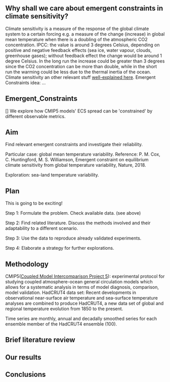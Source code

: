 ## Why shall we care about emergent constraints in climate sensitivity? 
Climate sensitivity is a measure of the response of the global climate system to a certain forcing e.g. a measure of the change (increase) in global mean temperature when there is a doubling of the atmospheric CO2 concentration. IPCC: the value is around 3 degrees Celsius, depending on positive and negative feedback effects (sea ice, water vapour, clouds, greenhouse gases); without feedback effect the change would be around 1 degree Celsius. In the long run the increase could be greater than 3 degrees since the CO2 concentration can be more than double, while in the short run the warming could be less due to the thermal inertia of the ocean. 
Climate sensitivity an other relevant stuff [well-explained here](http://news.mit.edu/2010/explained-climate-sensitivity).
Emergent Constraints idea: ...
 
## Emergent_Constraints
[]
We explore how CMIP5 models' ECS spread can be 'constrained' by different observable metrics. 

## Aim
Find relevant emergent constraints and investigate their reliability. 

Particular case: global mean temperature variability. Reference: P. M. Cox, C. Huntingford, M. S. Williamson, Emergent constraint on equilibrium climate sensitivity from global temperature variability, Nature, 2018. 

Exploration: sea-land temperature variability. 

## Plan 
This is going to be exciting!

Step 1: Formulate the problem. Check available data. (see above)

Step 2: Find related literature. Discuss the methods involved and their adaptability to a different scenario. 

Step 3: Use the data to reproduce already validated experiments. 

Step 4: Elaborate a strategy for further explorations. 

## Methodology
CMIP5([Coupled Model Intercomparison Project 5](https://esgf-node.llnl.gov/projects/cmip5/)):  experimental protocol for studying coupled atmosphere-ocean general circulation models which allows for a systematic analysis in terms of model diagnosis, comparison, model validation.
HadCRUT4 data set: 
Recent  developments  in  observational  near-surface  air  temperature  and  sea-surface  temperature analyses  are  combined  to  produce  HadCRUT4,  a  new data  set  of  global  and  regional  temperature evolution  from  1850  to  the  present.

Time series are monthly, annual and decadally smoothed series for each ensemble member of the HadCRUT4 ensemble (100).


## Brief literature review 


## Our results


## Conclusions






